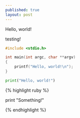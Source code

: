 ```yaml
---
published: true
layout: post
---
```


Hello, world!

testing!

~~~ c
#include <stdio.h>

int main(int argc, char **argv)
{
    printf("Hello, world!\n");
}
~~~

~~~python
print("Hello, world!")
~~~

{% highlight ruby %}

print "Something!"

{% endhighlight %}